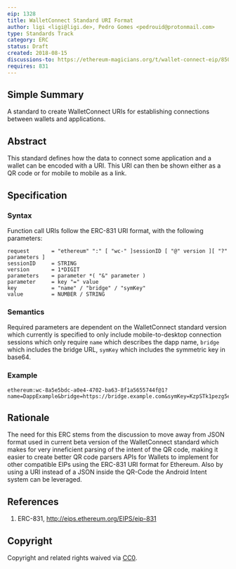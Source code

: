 ```yaml
---
eip: 1328
title: WalletConnect Standard URI Format
author: ligi <ligi@ligi.de>, Pedro Gomes <pedrouid@protonmail.com>
type: Standards Track
category: ERC
status: Draft
created: 2018-08-15
discussions-to: https://ethereum-magicians.org/t/wallet-connect-eip/850
requires: 831
---
```


## Simple Summary

A standard to create WalletConnect URIs for establishing connections between wallets and applications.

## Abstract

This standard defines how the data to connect some application and a wallet can be encoded with a URI. This URI can then be shown either as a QR code or for mobile to mobile as a link.

## Specification

### Syntax

Function call URIs follow the ERC-831 URI format, with the following parameters:

    request       = "ethereum" ":" [ "wc-" ]sessionID [ "@" version ][ "?" parameters ]
    sessionID     = STRING
    version       = 1*DIGIT
    parameters    = parameter *( "&" parameter )
    parameter     = key "=" value
    key           = "name" / "bridge" / "symKey"
    value         = NUMBER / STRING

### Semantics

Required parameters are dependent on the WalletConnect standard version which currently is specified to only include mobile-to-desktop connection sessions which only require `name` which describes the dapp name, `bridge` which includes the bridge URL, `symKey` which includes the symmetric key in base64.

### Example

```
ethereum:wc-8a5e5bdc-a0e4-4702-ba63-8f1a5655744f@1?name=DappExample&bridge=https://bridge.example.com&symKey=KzpSTk1pezg5eTJRNmhWJmoxdFo6UDk2WlhaOyQ5N0U=
```

## Rationale

The need for this ERC stems from the discussion to move away from JSON format used in current beta version of the WalletConnect standard which makes for very inneficient parsing of the intent of the QR code, making it easier to create better QR code parsers APIs for Wallets to implement for other compatible EIPs using the ERC-831 URI format for Ethereum. Also by using a URI instead of a JSON inside the QR-Code the Android Intent system can be leveraged.

## References

1.  ERC-831, http://eips.ethereum.org/EIPS/eip-831

## Copyright

Copyright and related rights waived via [CC0](https://creativecommons.org/publicdomain/zero/1.0/).
